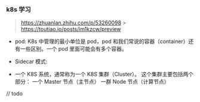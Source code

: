 ### k8s 学习

> <https://zhuanlan.zhihu.com/p/53260098> > <https://toutiao.io/posts/im1kzcw/preview>

- pod:
  K8s 中管理的最小单位是 pod，pod 和我们常说的容器（container）还有一些区别。一个 pod 里面可能会有多个容器。

- Sidecar 模式:

- 一个 K8S 系统，通常称为一个 K8S 集群（Cluster）。
  这个集群主要包括两个部分：
  一个 Master 节点（主节点）
  一群 Node 节点（计算节点）

// todo
